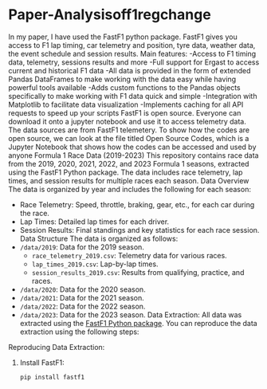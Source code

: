 # Paper-Analysisoff1regchange
In my paper, I have used the FastF1 python package. FastF1 gives you access to F1 lap timing, car telemetry and position, tyre data, weather data, the event schedule and session results.
Main features:
-Access to F1 timing data, telemetry, sessions results and more
-Full support for Ergast to access current and historical F1 data
-All data is provided in the form of extended Pandas DataFrames to make working with the data easy while having powerful tools available
-Adds custom functions to the Pandas objects specifically to make working with F1 data quick and simple
-Integration with Matplotlib to facilitate data visualization
-Implements caching for all API requests to speed up your scripts
FastF1 is open source. Everyone can download it onto a jupyter notebook and use it to access telemetry data. The data sources are from FastF1 telemetery. To show how the codes are open source, we can look at the file titled Open Source Codes, which is a Jupyter Notebook that shows how the codes can be accessed and used by anyone
Formula 1 Race Data (2019-2023)
This repository contains race data from the 2019, 2020, 2021, 2022, and 2023 Formula 1 seasons, extracted using the FastF1 Python package. The data includes race telemetry, lap times, and session results for multiple races each season.
Data Overview
The data is organized by year and includes the following for each season:
- Race Telemetry: Speed, throttle, braking, gear, etc., for each car during the race.
- Lap Times: Detailed lap times for each driver.
- Session Results: Final standings and key statistics for each race session.
Data Structure
The data is organized as follows:
- `/data/2019`: Data for the 2019 season.
  - `race_telemetry_2019.csv`: Telemetry data for various races.
  - `lap_times_2019.csv`: Lap-by-lap times.
  - `session_results_2019.csv`: Results from qualifying, practice, and races.
- `/data/2020`: Data for the 2020 season.
- `/data/2021`: Data for the 2021 season.
- `/data/2022`: Data for the 2022 season.
- `/data/2023`: Data for the 2023 season.
Data Extraction:
All data was extracted using the [FastF1 Python package](https://github.com/theOehrly/Fast-F1). You can reproduce the data extraction using the following steps:

Reproducing Data Extraction:
1. Install FastF1:
   ```bash
   pip install fastf1

